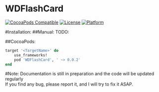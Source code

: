 # WDFlashCard
[![CocoaPods Compatible](https://img.shields.io/cocoapods/v/WDFlashCard.svg)](http://cocoapods.org/pods/WDFlashCard)
[![License](https://img.shields.io/cocoapods/l/WDFlashCard.svg?style=flat)](http://cocoapods.org/pods/WDFlashCard)
[![Platform](https://img.shields.io/cocoapods/p/WDFlashCard.svg?style=flat)](http://cocoapods.org/pods/WDFlashCard)

#Installation:
##Manual:
TODO:

##CocoaPods:
```Ruby
target '<TargetName>' do
    use_frameworks!
    pod 'WDFlashCard', ' ~> 0.0.2'
end
```

#Note:
Documentation is still in preparation and the code will be updated regularly
<br>If you find any bug, please report it, and I will try to fix it ASAP.
